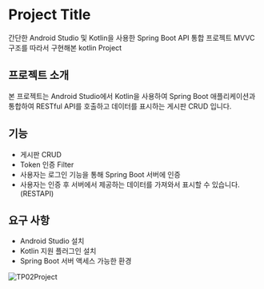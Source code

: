 # Project Title

간단한 Android Studio 및 Kotlin을 사용한 Spring Boot API 통합 프로젝트 
MVVC 구조를 따라서 구현해본 kotlin Project

## 프로젝트 소개

본 프로젝트는 Android Studio에서 Kotlin을 사용하여 Spring Boot 애플리케이션과 통합하여 RESTful API를 호출하고 데이터를 표시하는 게시판 CRUD 입니다.

## 기능
- 게시판 CRUD
- Token 인증 Filter
- 사용자는 로그인 기능을 통해 Spring Boot 서버에 인증
- 사용자는 인증 후 서버에서 제공하는 데이터를 가져와서 표시할 수 있습니다. (RESTAPI)

## 요구 사항
- Android Studio 설치
- Kotlin 지원 플러그인 설치
- Spring Boot 서버 액세스 가능한 환경

![TP02Project](https://github.com/NoChristmas/ToyProject02/assets/127386254/9991a3b2-58e8-4355-8a6b-be2bbab2b7d8)
